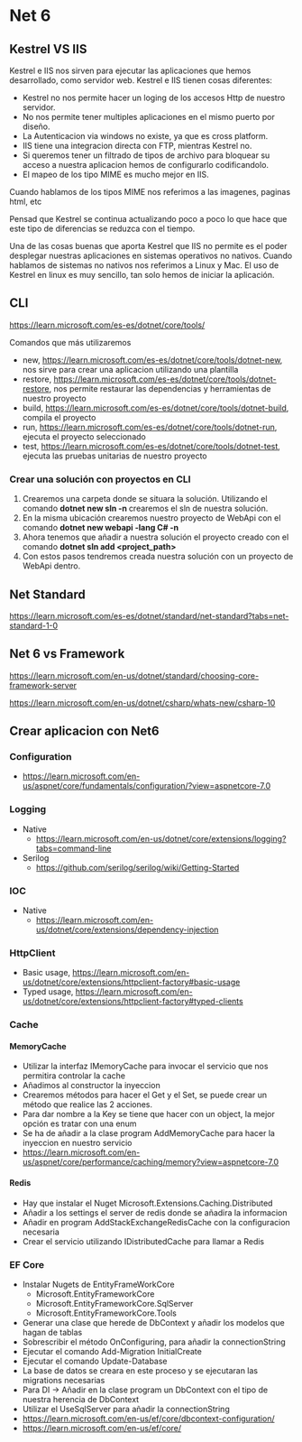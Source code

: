 # Net 6
## Kestrel VS IIS
Kestrel e IIS nos sirven para ejecutar las aplicaciones que hemos desarrollado, como servidor web.
Kestrel e IIS tienen cosas diferentes:
- Kestrel no nos permite hacer un loging de los accesos Http de nuestro servidor.
- No nos permite tener multiples aplicaciones en el mismo puerto por diseño.
- La Autenticacion via windows no existe, ya que es cross platform.
- IIS tiene una integracion directa con FTP, mientras Kestrel no.
- Si queremos tener un filtrado de tipos de archivo para bloquear su acceso a nuestra aplicacion hemos de configurarlo codificandolo.
- El mapeo de los tipo MIME es mucho mejor en IIS.

Cuando hablamos de los tipos MIME nos referimos a las imagenes, paginas html, etc

Pensad que Kestrel se continua actualizando poco a poco lo que hace que este tipo de diferencias se reduzca con el tiempo.

Una de las cosas buenas que aporta Kestrel que IIS no permite es el poder desplegar nuestras aplicaciones en sistemas operativos no nativos.
Cuando hablamos de sistemas no nativos nos referimos a Linux y Mac.
El uso de Kestrel en linux es muy sencillo, tan solo hemos de iniciar la aplicación.

## CLI
https://learn.microsoft.com/es-es/dotnet/core/tools/

Comandos que más utilizaremos
- new, https://learn.microsoft.com/es-es/dotnet/core/tools/dotnet-new, nos sirve para crear una aplicacion utilizando una plantilla
- restore, https://learn.microsoft.com/es-es/dotnet/core/tools/dotnet-restore, nos permite restaurar las dependencias y herramientas de nuestro proyecto
- build, https://learn.microsoft.com/es-es/dotnet/core/tools/dotnet-build, compila el proyecto
- run, https://learn.microsoft.com/es-es/dotnet/core/tools/dotnet-run, ejecuta el proyecto seleccionado
- test, https://learn.microsoft.com/es-es/dotnet/core/tools/dotnet-test, ejecuta las pruebas unitarias de nuestro proyecto

### Crear una solución con proyectos en CLI
1. Crearemos una carpeta donde se situara la solución. Utilizando el comando **dotnet new sln -n <name>** crearemos el sln de nuestra solución.
2. En la misma ubicación crearemos nuestro proyecto de WebApi con el comando **dotnet new webapi -lang C# -n <name>**
3. Ahora tenemos que añadir a nuestra solución el proyecto creado con el comando **dotnet sln add <project_path>**
4. Con estos pasos tendremos creada nuestra solución con un proyecto de WebApi dentro.

## Net Standard
https://learn.microsoft.com/es-es/dotnet/standard/net-standard?tabs=net-standard-1-0

## Net 6 vs Framework
https://learn.microsoft.com/en-us/dotnet/standard/choosing-core-framework-server

https://learn.microsoft.com/en-us/dotnet/csharp/whats-new/csharp-10

## Crear aplicacion con Net6
### Configuration
- https://learn.microsoft.com/en-us/aspnet/core/fundamentals/configuration/?view=aspnetcore-7.0
### Logging
- Native
    - https://learn.microsoft.com/en-us/dotnet/core/extensions/logging?tabs=command-line
- Serilog
    - https://github.com/serilog/serilog/wiki/Getting-Started
### IOC
- Native
    - https://learn.microsoft.com/en-us/dotnet/core/extensions/dependency-injection
### HttpClient
- Basic usage, https://learn.microsoft.com/en-us/dotnet/core/extensions/httpclient-factory#basic-usage
- Typed usage, https://learn.microsoft.com/en-us/dotnet/core/extensions/httpclient-factory#typed-clients
### Cache
#### MemoryCache
- Utilizar la interfaz IMemoryCache para invocar el servicio que nos permitira controlar la cache
- Añadimos al constructor la inyeccion
- Crearemos métodos para hacer el Get y el Set, se puede crear un método que realice las 2 acciones.
- Para dar nombre a la Key se tiene que hacer con un object, la mejor opción es tratar con una enum
- Se ha de añadir a la clase program AddMemoryCache para hacer la inyeccion en nuestro servicio
- https://learn.microsoft.com/en-us/aspnet/core/performance/caching/memory?view=aspnetcore-7.0
#### Redis
- Hay que instalar el Nuget Microsoft.Extensions.Caching.Distributed
- Añadir a los settings el server de redis donde se añadira la informacion
- Añadir en program AddStackExchangeRedisCache con la configuracion necesaria
- Crear el servicio utilizando IDistributedCache para llamar a Redis
### EF Core
- Instalar Nugets de EntityFrameWorkCore
    - Microsoft.EntityFrameworkCore
    - Microsoft.EntityFrameworkCore.SqlServer
    - Microsoft.EntityFrameworkCore.Tools
- Generar una clase que herede de DbContext y añadir los modelos que hagan de tablas
- Sobrescribir el método OnConfiguring, para añadir la connectionString
- Ejecutar el comando Add-Migration InitialCreate
- Ejecutar el comando Update-Database
- La base de datos se creara en este proceso y se ejecutaran las migrations necesarias
- Para DI -> Añadir en la clase program un DbContext con el tipo de nuestra herencia de DbContext
- Utilizar el UseSqlServer para añadir la connectionString
- https://learn.microsoft.com/en-us/ef/core/dbcontext-configuration/
- https://learn.microsoft.com/en-us/ef/core/
